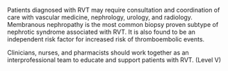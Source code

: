 Patients diagnosed with RVT may require consultation and coordination of care with vascular medicine, nephrology, urology, and radiology. Membranous nephropathy is the most common biopsy proven subtype of nephrotic syndrome associated with RVT. It is also found to be an independent risk factor for increased risk of thromboembolic events.

Clinicians, nurses, and pharmacists should work together as an interprofessional team to educate and support patients with RVT. (Level V)